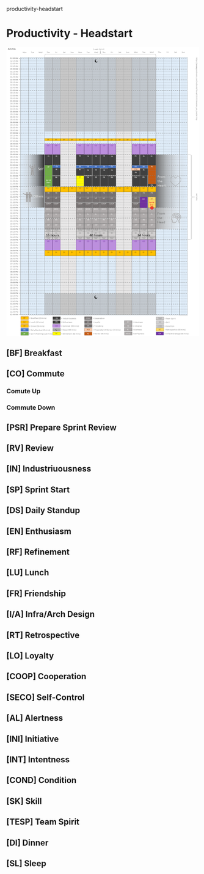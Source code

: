 productivity-headstart
# Productivity - Headstart

![Productivity - Two Weeks View](Productivity.png)

## [BF] Breakfast

## [CO] Commute

### Comute Up

### Commute Down

## [PSR] Prepare Sprint Review

## [RV] Review

## [IN] Industriuousness

## [SP] Sprint Start

## [DS] Daily Standup

## [EN] Enthusiasm

## [RF] Refinement

## [LU] Lunch

## [FR] Friendship

## [I/A] Infra/Arch Design

## [RT] Retrospective

## [LO] Loyalty

## [COOP] Cooperation

## [SECO] Self-Control

## [AL] Alertness

## [INI] Initiative

## [INT] Intentness

## [COND] Condition

## [SK] Skill

## [TESP] Team Spirit

## [DI] Dinner

## [SL] Sleep
